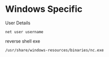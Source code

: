 # Windows Specific

User Details
```
net user username
```
reverse shell exe

```
/usr/share/windows-resources/binaries/nc.exe
```
